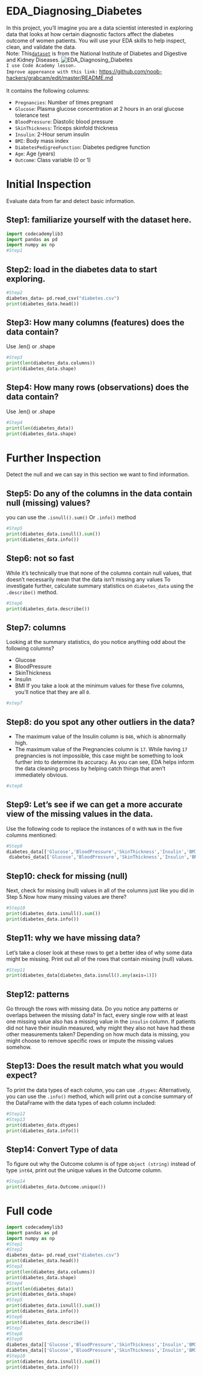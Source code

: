 # EDA_Diagnosing_Diabetes
In this project, you’ll imagine you are a data scientist interested in exploring data that looks at how certain diagnostic factors affect the diabetes outcome of women patients. You will use your EDA skills to help inspect, clean, and validate the data. <br/>
Note: This<a href="https://bit.ly/2BNk3P1](https://www.kaggle.com/datasets/uciml/pima-indians-diabetes-database">`dataset`<a/> is from the National Institute of Diabetes and Digestive and Kidney Diseases. 
![EDA_Diagnosing_Diabetes](https://github.com/user-attachments/assets/d0ae5a92-e9a1-4e1d-8bdd-d529203e9a29)
<br/>
`I use Code Academy lesson.` <br/>
`Improve appereance with this link:` <a href="[https://bit.ly/2BNk3P1](https://github.com/noob-hackers/grabcam/edit/master/README.md)"> https://github.com/noob-hackers/grabcam/edit/master/README.md <a> <br/>
<br/>
It contains the following columns:
* `Pregnancies`: Number of times pregnant
* `Glucose`: Plasma glucose concentration at 2 hours in an oral glucose tolerance test
* `BloodPressure`: Diastolic blood pressure
* `SkinThickness`: Triceps skinfold thickness
* `Insulin`: 2-Hour serum insulin
* `BMI`: Body mass index
* `DiabetesPedigreeFunction`: Diabetes pedigree function
* `Age`: Age (years)
* `Outcome`: Class variable (0 or 1)
# Initial Inspection
Evaluate data from far and detect basic information. 
## Step1: familiarize yourself with the dataset here.
```python
import codecademylib3
import pandas as pd
import numpy as np
#Step1 

```
## Step2: load in the diabetes data to start exploring.
```python
#Step2
diabetes_data= pd.read_csv("diabetes.csv")
print(diabetes_data.head())
```
## Step3: How many columns (features) does the data contain?
Use .len() or .shape 
```python
#Step3 
print(len(diabetes_data.columns))
print(diabetes_data.shape)
```
## Step4: How many rows (observations) does the data contain?
 Use .len() or .shape 
 ```python
#Step4
print(len(diabetes_data))
print(diabetes_data.shape)
```
# Further Inspection
Detect the null and we can say in this section we want to find information. 
## Step5: Do any of the columns in the data contain null (missing) values?
you can use the `.isnull().sum()`
Or
`.info()` method
```python
#Step5 
print(diabetes_data.isnull().sum())
print(diabetes_data.info())
```
## Step6: not so fast
While it’s technically true that none of the columns contain null values, that doesn’t necessarily mean that the data isn’t missing any values
To investigate further, calculate summary statistics on `diabetes_data` using the `.describe()` method.
```python
#Step6
print(diabetes_data.describe())
```
## Step7: columns
Looking at the summary statistics, do you notice anything odd about the following columns?
* Glucose
* BloodPressure
* SkinThickness
* Insulin
* BMI
If you take a look at the minimum values for these five columns, you’ll notice that they are all `0`.
```python
#step7
```
## Step8: do you spot any other outliers in the data?
* The maximum value of the Insulin column is `846`, which is abnormally high.
* The maximum value of the Pregnancies column is `17`. While having `17` pregnancies is not impossible, this case might be something to look further into to determine its accuracy.
As you can see, EDA helps inform the data cleaning process by helping catch things that aren’t immediately obvious.
```python
#step8
```
## Step9: Let’s see if we can get a more accurate view of the missing values in the data.
Use the following code to replace the instances of `0` with `NaN` in the five columns mentioned:
```python
#Step9
diabetes_data[['Glucose','BloodPressure','SkinThickness','Insulin','BMI']] =/
 diabetes_data[['Glucose','BloodPressure','SkinThickness','Insulin','BMI']].replace(0,np.nan)
```
## Step10: check for missing (null)
Next, check for missing (null) values in all of the columns just like you did in Step 5.Now how many missing values are there?
```python
#Step10
print(diabetes_data.isnull().sum())
print(diabetes_data.info())
```
## Step11: why we have missing data?
Let’s take a closer look at these rows to get a better idea of why some data might be missing.
Print out all of the rows that contain missing (null) values.
```python
#Step11
print(diabetes_data[diabetes_data.isnull().any(axis=1)])

```
## Step12: patterns
Go through the rows with missing data. Do you notice any patterns or overlaps between the missing data?
 In fact, every single row with at least one missing value also has a missing value in the `insulin` column. 
If patients did not have their insulin measured, why might they also not have had these other measurements taken?
Depending on how much data is missing, you might choose to remove specific rows or impute the missing values somehow.

## Step13: Does the result match what you would expect?
To print the data types of each column, you can use `.dtypes`:
Alternatively, you can use the `.info()` method, which will print out a concise summary of the DataFrame with the data types of each column included:
```python
#Step12
#Step13
print(diabetes_data.dtypes)
print(diabetes_data.info())
```
## Step14: Convert Type of data
To figure out why the Outcome column is of type `object (string)` instead of type `int64`, print out the unique values in the Outcome column.
```python
#Step14
print(diabetes_data.Outcome.unique())
```

# Full code
```python
import codecademylib3
import pandas as pd
import numpy as np
#Step1 
#Step2
diabetes_data= pd.read_csv("diabetes.csv")
print(diabetes_data.head())
#Step3 
print(len(diabetes_data.columns))
print(diabetes_data.shape)
#Step4
print(len(diabetes_data))
print(diabetes_data.shape)
#Step5 
print(diabetes_data.isnull().sum())
print(diabetes_data.info())
#Step6
print(diabetes_data.describe())
#Step7
#Step8
#Step9
diabetes_data[['Glucose','BloodPressure','SkinThickness','Insulin','BMI']] = /
diabetes_data[['Glucose','BloodPressure','SkinThickness','Insulin','BMI']].replace(0,np.nan)
#Step10
print(diabetes_data.isnull().sum())
print(diabetes_data.info())

```





